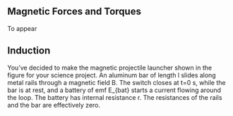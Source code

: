 ## Magnetic Forces and Torques



To appear



## Induction


You’ve decided to make the magnetic projectile launcher shown in the figure for your science project. An aluminum bar of length l slides along metal rails through a magnetic field B. The switch closes at t=0 s, while the bar is at rest, and a battery of emf <lrn-math>E_{bat} </lrn-math> starts a current flowing around the loop. The battery has internal resistance r. The resistances of the rails and the bar are effectively zero.